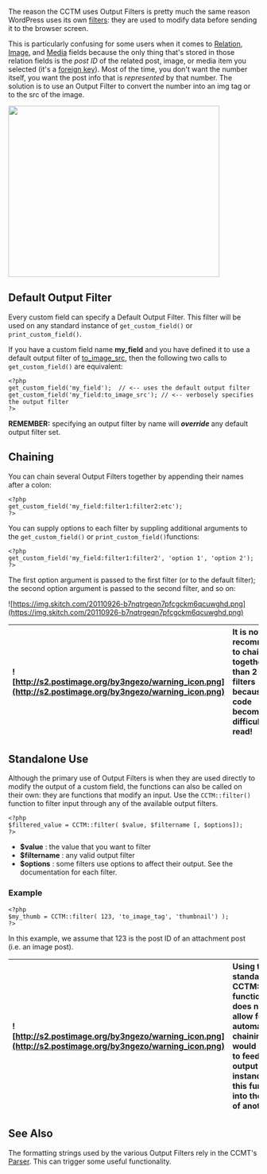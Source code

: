 The reason the CCTM uses Output Filters is pretty much the same reason WordPress uses its own [filters](http://codex.wordpress.org/Plugin_API): they are used to modify data before sending it to the browser screen.

This is particularly confusing for some users when it comes to [Relation](Relation.md), [Image](Image.md), and [Media](Media.md) fields because the only thing that's stored in those relation fields is the _post ID_ of the related post, image, or media item you selected (it's a [foreign key](http://en.wikipedia.org/wiki/Foreign_key)).  Most of the time, you don't want the number itself, you want the post info that is _represented_ by that number.  The solution is to use an Output Filter to convert the number into an img tag or to the src of the image.

<a href='http://www.youtube.com/watch?feature=player_embedded&v=8VKvwHncOEE' target='_blank'><img src='http://img.youtube.com/vi/8VKvwHncOEE/0.jpg' width='425' height=344 /></a>

## Default Output Filter ##

Every custom field can specify a Default Output Filter.  This filter will be used on any standard instance of `get_custom_field()` or `print_custom_field()`.

If you have a custom field name **my\_field** and you have defined it to use a default output filter of [to\_image\_src](to_image_src_OutputFilter.md), then the following two calls to `get_custom_field()` are equivalent:

```
<?php
get_custom_field('my_field');  // <-- uses the default output filter
get_custom_field('my_field:to_image_src'); // <-- verbosely specifies the output filter
?>
```

**REMEMBER:** specifying an output filter by name will **_override_** any default output filter set.

## Chaining ##

You can chain several Output Filters together by appending their names after a colon:

```
<?php
get_custom_field('my_field:filter1:filter2:etc');
?>
```

You can supply options to each filter by suppling additional arguments to the `get_custom_field()` or `print_custom_field()`functions:

```
<?php
get_custom_field('my_field:filter1:filter2', 'option 1', 'option 2');
?>
```

The first option argument is passed to the first filter (or to the default filter); the second option argument is passed to the second filter, and so on:

![https://img.skitch.com/20110926-b7nqtrgeqn7pfcgckm6qcuwghd.png](https://img.skitch.com/20110926-b7nqtrgeqn7pfcgckm6qcuwghd.png)

| ![http://s2.postimage.org/by3ngezo/warning_icon.png](http://s2.postimage.org/by3ngezo/warning_icon.png) | It is not recommended to chain together more than 2 output filters because your code becomes very difficult to read!   |
|:--------------------------------------------------------------------------------------------------------|:-----------------------------------------------------------------------------------------------------------------------|

## Standalone Use ##

Although the primary use of Output Filters is when they are used directly to modify the output of a custom field, the functions can also be called on their own: they are functions that modify an input.  Use the `CCTM::filter()` function to filter input through any of the available output filters.

```
<?php
$filtered_value = CCTM::filter( $value, $filtername [, $options]);
?>
```

  * **$value** : the value that you want to filter
  * **$filtername** : any valid output filter
  * **$options** : some filters use options to affect their output.  See the documentation for each filter.


### Example ###

```
<?php
$my_thumb = CCTM::filter( 123, 'to_image_tag', 'thumbnail') );
?>
```

In this example, we assume that 123 is the post ID of an attachment post (i.e. an image post).


| ![http://s2.postimage.org/by3ngezo/warning_icon.png](http://s2.postimage.org/by3ngezo/warning_icon.png) | Using the standalone **CCTM::filter()** function does not allow for automatic chaining: you would have to feed the output of one instance of this function into the input of another. |
|:--------------------------------------------------------------------------------------------------------|:--------------------------------------------------------------------------------------------------------------------------------------------------------------------------------------|

## See Also ##

The formatting strings used by the various Output Filters rely in the CCMT's [Parser](Parser.md).  This can trigger some useful functionality.